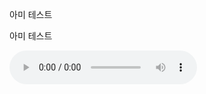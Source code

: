 
아미 테스트

아미 테스트

<audio autoplay="autoplay" loop="none" controls="none">
 <source src="ArmyTest.github.io/BST.mp3" type="audio/mpeg" />
 <source src="ArmyTest.github.io/BST" type="audio/ogg" />
</audio>
